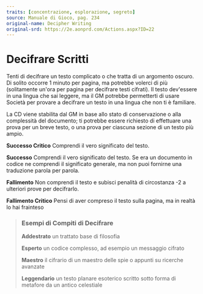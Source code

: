 ```yaml
---
traits: [concentrazione, esplorazione, segreto]
source: Manuale di Gioco, pag. 234
original-name: Decipher Writing
original-srd: https://2e.aonprd.com/Actions.aspx?ID=22
---
```


# Decifrare Scritti

Tenti di decifrare un testo complicato o che tratta di un argomento oscuro. Di
solito occorre 1 minuto per pagina, ma potrebbe volerci di più (solitamente
un'ora per pagina per decifrare testi cifrati). Il testo dev'essere in una
lingua che sai leggere, ma il GM potrebbe permetterti di usare Società per
provare a decifrare un testo in una lingua che non ti è familiare.

La CD viene stabilita dal GM in base allo stato di conservazione o alla
complessità del documento; ti potrebbe essere richiesto di effettuare una prova
per un breve testo, o una prova per ciascuna sezione di un testo più ampio.

**Successo Critico** Comprendi il vero significato del testo.

**Successo** Comprendi il vero significato del testo. Se era un documento in
codice ne comprendi il significato generale, ma non puoi fornirne una traduzione
parola per parola.

**Fallimento** Non comprendi il testo e subisci penalità di circostanza -2 a
ulteriori prove per decifrarlo.

**Fallimento Critico** Pensi di aver compreso il testo sulla pagina, ma in
realtà lo hai frainteso

> ### Esempi di Compiti di Decifrare
>
> **Addestrato** un trattato base di filosofia
>
> **Esperto** un codice complesso, ad esempio un messaggio cifrato
>
> **Maestro** il cifrario di un maestro delle spie o appunti su ricerche
> avanzate
>
> **Leggendario** un testo planare esoterico scritto sotto forma di metafore da
> un antico celestiale
